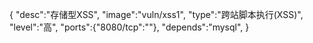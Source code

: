 {
    "desc":"存储型XSS",
    "image":"vuln/xss1",
    "type":"跨站脚本执行(XSS)",
    "level":"高",
    "ports":{"8080/tcp":""},
    "depends":"mysql",
}